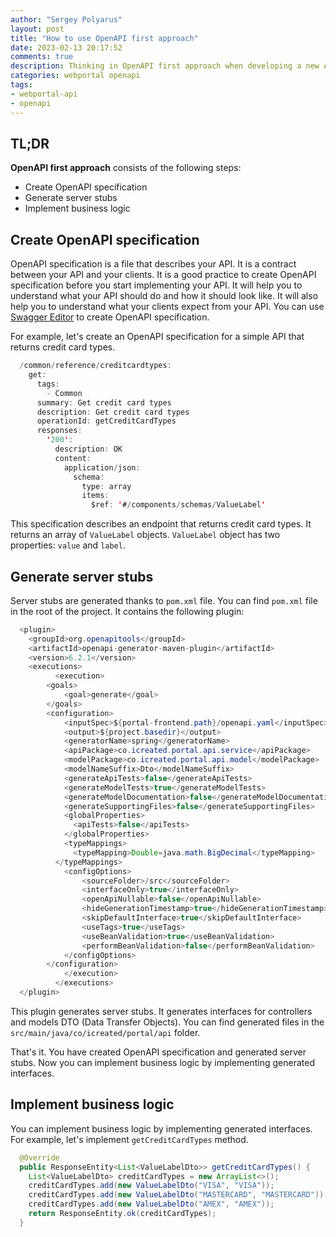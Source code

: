 ```yaml
---
author: "Sergey Polyarus"
layout: post
title: "How to use OpenAPI first approach"
date: 2023-02-13 20:17:52
comments: true
description: Thinking in OpenAPI first approach when developing a new API
categories: webportal openapi
tags: 
- webportal-api
- openapi
---
```


## TL;DR
**OpenAPI first approach** consists of the following steps:
* Create OpenAPI specification
* Generate server stubs
* Implement business logic

## Create OpenAPI specification
OpenAPI specification is a file that describes your API. It is a contract between your API and your clients. It is a good practice to create OpenAPI specification before you start implementing your API. It will help you to understand what your API should do and how it should look like. It will also help you to understand what your clients expect from your API. You can use [Swagger Editor](https://editor.swagger.io/) to create OpenAPI specification. 


For example, let's create an OpenAPI specification for a simple API that returns credit card types.

```java
  /common/reference/creditcardtypes:
    get:
      tags:
        - Common
      summary: Get credit card types
      description: Get credit card types
      operationId: getCreditCardTypes
      responses:
        '200':
          description: OK
          content:
            application/json:
              schema:
                type: array
                items:
                  $ref: '#/components/schemas/ValueLabel'
```

This specification describes an endpoint that returns credit card types. It returns an array of `ValueLabel` objects. `ValueLabel` object has two properties: `value` and `label`.


## Generate server stubs
Server stubs are generated thanks to `pom.xml` file. You can find `pom.xml` file in the root of the project. It contains the following plugin:

```java
  <plugin>
    <groupId>org.openapitools</groupId>
    <artifactId>openapi-generator-maven-plugin</artifactId>
    <version>6.2.1</version>
    <executions>
		  <execution> 
        <goals>
            <goal>generate</goal>
        </goals>
        <configuration>
            <inputSpec>${portal-frontend.path}/openapi.yaml</inputSpec>
            <output>${project.basedir}</output>
            <generatorName>spring</generatorName>
            <apiPackage>co.icreated.portal.api.service</apiPackage>
            <modelPackage>co.icreated.portal.api.model</modelPackage>
            <modelNameSuffix>Dto</modelNameSuffix>
            <generateApiTests>false</generateApiTests>
            <generateModelTests>true</generateModelTests>
            <generateModelDocumentation>false</generateModelDocumentation>
            <generateSupportingFiles>false</generateSupportingFiles>
            <globalProperties>
              <apiTests>false</apiTests>
            </globalProperties>
            <typeMappings>
              <typeMapping>Double=java.math.BigDecimal</typeMapping>
          </typeMappings>
            <configOptions>
                <sourceFolder>/src</sourceFolder>
                <interfaceOnly>true</interfaceOnly>
                <openApiNullable>false</openApiNullable>
                <hideGenerationTimestamp>true</hideGenerationTimestamp>
                <skipDefaultInterface>true</skipDefaultInterface>
                <useTags>true</useTags>
                <useBeanValidation>true</useBeanValidation>
                <performBeanValidation>false</performBeanValidation>
            </configOptions>
        </configuration>
		    </execution>
		  </executions>
  </plugin>
```

This plugin generates server stubs. It generates interfaces for controllers and models DTO (Data Transfer Objects). You can find generated files in the `src/main/java/co/icreated/portal/api` folder.

That's it. You have created OpenAPI specification and generated server stubs. Now you can implement business logic by implementing generated interfaces.


## Implement business logic
You can implement business logic by implementing generated interfaces. For example, let's implement `getCreditCardTypes` method.

```java
  @Override
  public ResponseEntity<List<ValueLabelDto>> getCreditCardTypes() {
    List<ValueLabelDto> creditCardTypes = new ArrayList<>();
    creditCardTypes.add(new ValueLabelDto("VISA", "VISA"));
    creditCardTypes.add(new ValueLabelDto("MASTERCARD", "MASTERCARD"));
    creditCardTypes.add(new ValueLabelDto("AMEX", "AMEX"));
    return ResponseEntity.ok(creditCardTypes);
  }
```


